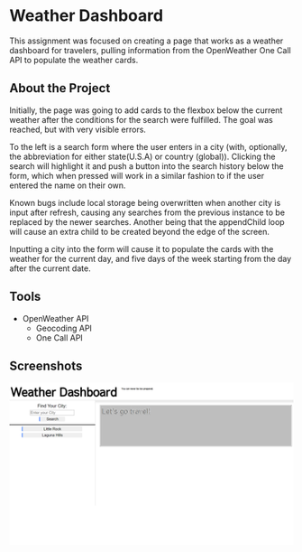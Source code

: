 # Weather Dashboard

This assignment was focused on creating a page that works as a weather dashboard for travelers, pulling information from the OpenWeather One Call API to populate the weather cards.

## About the Project

Initially, the page was going to add cards to the flexbox below the current weather after the conditions for the search were fulfilled. The goal was reached, but with very visible errors.

To the left is a search form where the user enters in a city (with, optionally, the abbreviation for either state(U.S.A) or country (global)). Clicking the search will highlight it and push a button into the search history below the form, which when pressed will work in a similar fashion to if the user entered the name on their own.

Known bugs include local storage being overwritten when another city is input after refresh, causing any searches from the previous instance to be replaced by the newer searches. Another being that the appendChild loop will cause an extra child to be created beyond the edge of the screen.

Inputting a city into the form will cause it to populate the cards with the weather for the current day, and five days of the week starting from the day after the current date.

## Tools

* OpenWeather API
    - Geocoding API
    - One Call API

## Screenshots

![weather dashboard screenshot](./assets/images/dashboardthumbnail.png)